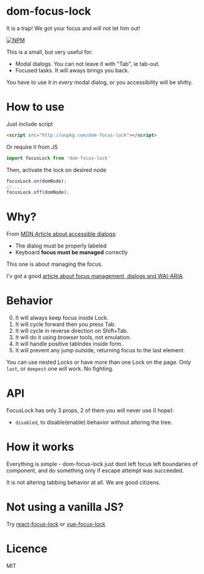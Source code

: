 # dom-focus-lock

It is a trap! We got your focus and will not let him out!

[![NPM](https://nodei.co/npm/dom-focus-lock.png?downloads=true&stars=true)](https://nodei.co/npm/dom-focus-lock/)

This is a small, but very useful for:

 - Modal dialogs. You can not leave it with "Tab", ie tab-out.
 - Focused tasks. It will aways brings you back.
 
You have to use it in _every_ modal dialog, or you accessibility will be shitty.
 
# How to use

Just include script

```html
<script src="http://unpkg.com/dom-focus-lock"></script>
```
Or require it from JS

```js
import focusLock from 'dom-focus-lock'
```
Then, activate the lock on desired node

```js
focusLock.on(domNode);
//.....
focusLock.off(domNode);
```

# Why?

From [MDN Article about accessible dialogs](https://developer.mozilla.org/en-US/docs/Web/Accessibility/ARIA/ARIA_Techniques/Using_the_dialog_role):

 - The dialog must be properly labeled
 - Keyboard __focus must be managed__ correctly
 
This one is about managing the focus.

I'v got a good [article about focus management, dialogs and  WAI-ARIA](https://medium.com/@antonkorzunov/its-a-focus-trap-699a04d66fb5).    

# Behavior

0. It will always keep focus inside Lock.
1. It will cycle forward then you press Tab.
2. It will cycle in reverse direction on Shift+Tab.
3. It will do it using _browser_ tools, not emulation.
4. It will handle positive tabIndex inside form.
5. It will prevent any jump outside, returning focus to the last element.

You can use nested Locks or have more than one Lock on the page.
Only `last`, or `deepest` one will work. No fighting.

# API

FocusLock has only 3 props, 2 of them you will never use (I hope):

 - `disabled`, to disable(enable) behavior without altering the tree.
     
# How it works

Everything is simple - dom-focus-lock just dont left focus left boundaries of component, and
do something only if escape attempt was succeeded.
 
It is not altering tabbing behavior at all. We are good citizens.

# Not using a vanilla JS?

Try [react-focus-lock](https://github.com/theKashey/react-focus-lock) or [vue-focus-lock](https://github.com/theKashey/vue-focus-lock)

# Licence

MIT
